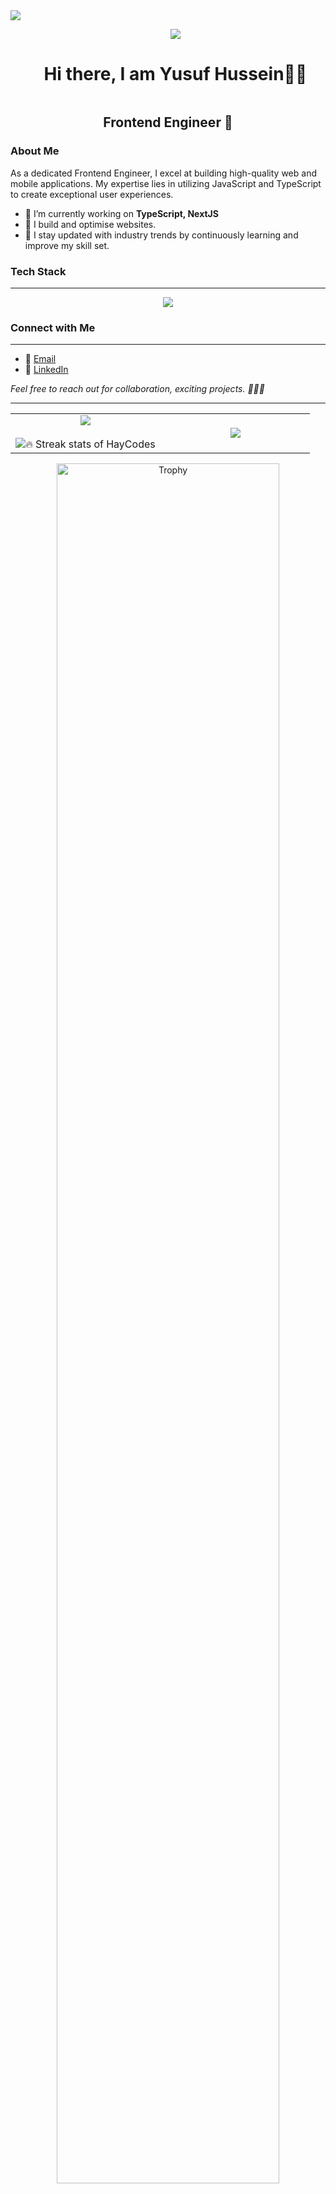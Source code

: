 
<!--horizontal divider(gradient)-->
<img src="https://user-images.githubusercontent.com/73097560/115834477-dbab4500-a447-11eb-908a-139a6edaec5c.gif">

<!--h1 without bottom border-->
<div id="user-content-toc" align="center">
  <ul align="center">
    <img src="https://ik.imagekit.io/choppa123/menhera-kun-hi-anime-hi.gif?updatedAt=1703876120332" />
    <summary><h1 style="display: inline-block">Hi there, I am Yusuf Hussein👋🏾</h1></summary>
  </ul>
</div>


<!--- snake -->
<h2 align='center'>Frontend Engineer 🤖</h2>

<!--Intro start-->
### About Me
As a dedicated Frontend Engineer, I excel at building high-quality web and mobile applications. My expertise lies in utilizing JavaScript and TypeScript to create exceptional user experiences.

- 🔭  I’m currently working on **TypeScript, NextJS**
- 💼  I build and optimise websites.
- 📖  I stay updated with industry trends by continuously learning and improve my skill set.

### Tech Stack
---
<p align="center">
  <a href="https://skillicons.dev">
    <img src="https://skillicons.dev/icons?i=css,git,github,html,jest,js,nextjs,react,tailwind,ts,&perline=10" />
  </a>
</p>

### Connect with Me
---
- 📧 [Email](mailto:acedey4you@gmail.com)
- 💼 [LinkedIn](https://www.linkedin.com/in/your-username](https://www.linkedin.com/in/hussein-yusuf-b591b021b/))
<!-- - ✍🏾 [Blog](https://your-blog-url.com/) -->
<!-- - 🌐 [Portfolio](https://your-portfolio-url.com)  -->
  *Feel free to reach out for collaboration, exciting projects. 👋🏾🚀*

---
<!--- stats & Trophy (start) -->
<p align="center">
  <!--- stats (start) -->
<table align="center">
<tr border="none">
<td width="50%" align="center">
  
  <img  align="center"  src="https://github-readme-stats.vercel.app/api?username=HayCodes&theme=dark&show_icons=true&count_private=true" />
  <br></br>
  <img  title="🔥 Streak stats of HayCodes" alt="🔥 Streak stats of HayCodes" src="https://github-readme-streak-stats.herokuapp.com/?user=HayCodes&theme=dark&hide_border=false" /> 
</td>

<td width="50%" align="center">

  <img  align="center"  src="https://github-readme-stats.anuraghazra1.vercel.app/api/top-langs/?username=HayCodes&theme=dark&hide_border=false&no-bg=true&no-frame=true&langs_count=10"/>
  
  </td>
</tr>
</table>
<!--- stats (end) -->

<!--- trophy (start) -->
<div align=center>
  <a href="https://github.com/ryo-ma/github-profile-trophy" title="Check trophy">
      <img align="center" width=84% src="https://github-profile-trophy.vercel.app/?username=HayCodes&theme=radical&row=1&column=7&margin-h=15&margin-w=5&no-bg=true" alt="Trophy" />
    </a>
</div>
<!--- trophy (start) -->
</p>        
<!--- stats (end) -->

<!--profile visit count-->
<div align="center">
  
[![](https://visitcount.itsvg.in/api?id=Aiceey&label=Profile%20Views&color=3&icon=1&pretty=true)](https://visitcount.itsvg.in)
  
</div>

<!--horizontal divider(gradiant)-->
<img src="https://user-images.githubusercontent.com/73097560/115834477-dbab4500-a447-11eb-908a-139a6edaec5c.gif">

Credit: [HayCodes](https://github.com/HayCodes) :)
